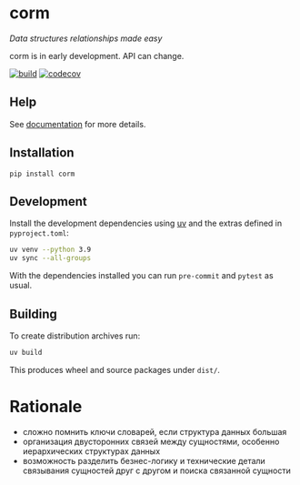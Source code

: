 # corm

_Data structures relationships made easy_

corm is in early development. API can change.


[![build](https://github.com/angru/corm/workflows/build/badge.svg)](https://github.com/angru/corm/actions?query=workflow%3Abuild+branch%3Amaster++)
[![codecov](https://codecov.io/gh/angru/corm/branch/master/graph/badge.svg)](https://codecov.io/gh/angru/corm)

## Help

See [documentation](https://angru.github.io/corm/) for more details.

## Installation

`pip install corm`

## Development

Install the development dependencies using [uv](https://github.com/astral-sh/uv) and the extras defined in `pyproject.toml`:
```bash
uv venv --python 3.9
uv sync --all-groups
```

With the dependencies installed you can run `pre-commit` and `pytest` as usual.

## Building

To create distribution archives run:
```bash
uv build
```

This produces wheel and source packages under `dist/`.

# Rationale

* сложно помнить ключи словарей, если структура данных большая
* организация двусторонних связей между сущностями, особенно иерархических структурах данных
* возможность разделить безнес-логику и технические детали связывания сущностей друг с другом и поиска связанной сущности

